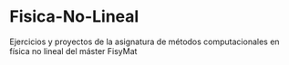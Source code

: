 # Fisica-No-Lineal
Ejercicios y proyectos de la asignatura de métodos computacionales en física no lineal del máster FisyMat
